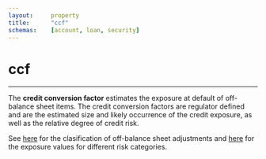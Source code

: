```yaml
---
layout:     property
title:      "ccf"
schemas:    [account, loan, security]
---
```


# ccf

---

The **credit conversion factor** estimates the exposure at default of off-balance sheet items. The credit conversion factors are regulator defined and are the estimated size and likely occurrence of the credit exposure, as well as the relative degree of credit risk.

See [here][EBA] for the clasification of off-balance sheet adjustments and [here][EBA2] for the exposure values for different risk categories.

[EBA]: https://www.eba.europa.eu/regulation-and-policy/single-rulebook/interactive-single-rulebook/109163
[EBA2]: https://www.eba.europa.eu/regulation-and-policy/single-rulebook/interactive-single-rulebook/108427
